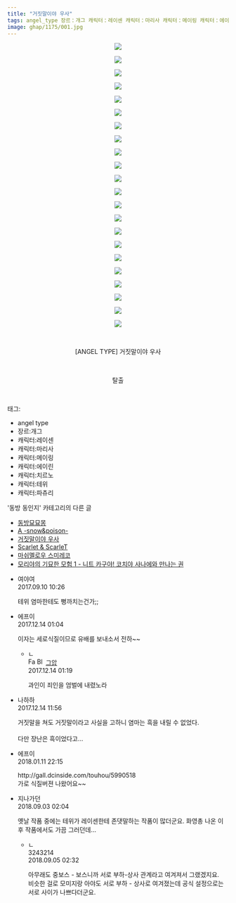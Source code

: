 ```yaml
---
title: "거짓말이야 우사"
tags: angel_type 장르：개그 캐릭터：레이센 캐릭터：마리사 캐릭터：메이링 캐릭터：에이린 캐릭터：치르노 캐릭터：테위 캐릭터：파츄리 ANGEL_TYPE 동방_동인지
image: ghap/1175/001.jpg
---
```

<div class="article">
<p style="text-align: center; clear: none; float: none;"><img src="{{ site.nasurl }}/ghap/1175/001.jpg"/></p>
<p style="text-align: center; clear: none; float: none;"><img src="{{ site.nasurl }}/ghap/1175/002.jpg"/></p>
<p style="text-align: center; clear: none; float: none;"><img src="{{ site.nasurl }}/ghap/1175/003.jpg"/></p>
<p style="text-align: center; clear: none; float: none;"><img src="{{ site.nasurl }}/ghap/1175/004.jpg"/></p>
<p style="text-align: center; clear: none; float: none;"><img src="{{ site.nasurl }}/ghap/1175/005.jpg"/></p>
<p style="text-align: center; clear: none; float: none;"><img src="{{ site.nasurl }}/ghap/1175/006.jpg"/></p>
<p style="text-align: center; clear: none; float: none;"><img src="{{ site.nasurl }}/ghap/1175/007.jpg"/></p>
<p style="text-align: center; clear: none; float: none;"><img src="{{ site.nasurl }}/ghap/1175/008.jpg"/></p>
<p style="text-align: center; clear: none; float: none;"><img src="{{ site.nasurl }}/ghap/1175/009.jpg"/></p>
<p style="text-align: center; clear: none; float: none;"><img src="{{ site.nasurl }}/ghap/1175/010.jpg"/></p>
<p style="text-align: center; clear: none; float: none;"><img src="{{ site.nasurl }}/ghap/1175/011.jpg"/></p>
<p style="text-align: center; clear: none; float: none;"><img src="{{ site.nasurl }}/ghap/1175/012.jpg"/></p>
<p style="text-align: center; clear: none; float: none;"><img src="{{ site.nasurl }}/ghap/1175/013.jpg"/></p>
<p style="text-align: center; clear: none; float: none;"><img src="{{ site.nasurl }}/ghap/1175/014.jpg"/></p>
<p style="text-align: center; clear: none; float: none;"><img src="{{ site.nasurl }}/ghap/1175/015.jpg"/></p>
<p style="text-align: center; clear: none; float: none;"><img src="{{ site.nasurl }}/ghap/1175/016.jpg"/></p>
<p style="text-align: center; clear: none; float: none;"><img src="{{ site.nasurl }}/ghap/1175/017.jpg"/></p>
<p style="text-align: center; clear: none; float: none;"><img src="{{ site.nasurl }}/ghap/1175/018.jpg"/></p>
<p style="text-align: center; clear: none; float: none;"><img src="{{ site.nasurl }}/ghap/1175/019.jpg"/></p>
<p style="text-align: center; clear: none; float: none;"><img src="{{ site.nasurl }}/ghap/1175/020.jpg"/></p>
<p style="text-align: center; clear: none; float: none;"><img src="{{ site.nasurl }}/ghap/1175/021.jpg"/></p>
<p style="text-align: center; clear: none; float: none;"><img src="{{ site.nasurl }}/ghap/1175/022.jpg"/></p>
<p style="text-align: center; clear: none; float: none;"><br/></p>
<p style="text-align: center; clear: none; float: none;">[ANGEL TYPE] 거짓말이야 우사</p>
<p style="text-align: center; clear: none; float: none;"><br/></p>
<p style="text-align: center; clear: none; float: none;">탈출</p>
<p><br/></p>
</div><div class="tagTrail">
<p>태그: </p>
<ul>
<li>angel type</li>
<li>장르:개그</li>
<li>캐릭터:레이센</li>
<li>캐릭터:마리사</li>
<li>캐릭터:메이링</li>
<li>캐릭터:에이린</li>
<li>캐릭터:치르노</li>
<li>캐릭터:테위</li>
<li>캐릭터:파츄리</li>
</ul>
</div><div class="another">
<p>'동방 동인지' 카테고리의 다른 글</p>
<ul>
<li><a href="/2018-09-02-ghap_4654">동방묘묘몽</a></li>
<li><a href="/2018-09-02-ghap_4653">A -snow&amp;poison-</a></li>
<li><a href="/2018-09-02-ghap_1175">거짓말이야 우사</a></li>
<li><a href="/2018-09-02-ghap_3685">Scarlet &amp; ScarleT</a></li>
<li><a href="/2018-08-28-ghap_4633">마쉬멜로우 스미레코</a></li>
<li><a href="/2018-08-27-ghap_4627">모리야의 기묘한 모험 1 - 니트 카구야! 코치야 사나에와 만나는 권</a></li>
</ul>
</div><div class="cb_module cb_fluid">
<div class="cb_wrt cb_profile">
<div class="comment">
<ul>
<li class="cb_thumb_off" id="comment15079965">
<div class="cb_comment_area">
<div class="cb_info_area">
<div class="cb_section">
<span class="cb_nick_name">여야여</span>
</div>
<div class="cb_section">
<span class="cb_date">2017.09.10 10:26 </span>
</div>
</div>
<div class="cb_dsc_comment">
<p class="cb_dsc">
											테위 염마한테도 뻥까치는건가;;
										</p>
</div>
</div></li>
<li class="cb_thumb_off" id="comment15151659">
<div class="cb_comment_area">
<div class="cb_info_area">
<div class="cb_section">
<span class="cb_nick_name">에프이</span>
</div>
<div class="cb_section">
<span class="cb_date">2017.12.14 01:04 </span>
</div>
</div>
<div class="cb_dsc_comment">
<p class="cb_dsc">
											이자는 세로식질이므로 유배를 보내소서 전하~~
										</p>
</div>
<ul>
<li class="cb_thumb_off" id="comment15151665">
<span class="cb_bu_subnode">ㄴ</span>
<div class="cb_comment_area">
<div class="cb_info_area">
<div class="cb_section">
<span class="cb_nick_name"><img alt="Favicon of https://ghaptouhou.tistory.com" height="16" onerror="this.onerror=null;this.parentNode.removeChild(this)" src="https://ghaptouhou.tistory.com/favicon.ico" width="16"/> <img alt="BlogIcon" height="16" onerror="this.parentNode.removeChild(this)" src="https://ghaptouhou.tistory.com/index.gif" width="16"/> <a href="https://ghaptouhou.tistory.com" onclick="return openLinkInNewWindow(this)"> 그압</a><span class="tistoryProfileLayerTrigger" onclick='TistoryProfile.show(event, this, {"title":"\uc800\uae30 \uc774\uac70 \ub098\uc911\uc5d0 \uc218\uc815 \uac00\ub2a5\ud558\ub098\uc694","url":"https:\/\/ghap.tistory.com","nickname":"\uadf8\uc555","items":[]}); return false;'></span></span>
</div>
<div class="cb_section">
<span class="cb_date">2017.12.14 01:19 </span>
</div>
</div>
<div class="cb_dsc_comment">
<p class="cb_dsc">
																과인이 죄인을 엄벌에 내렸노라
															</p>
</div>
</div>
</li>
</ul>
</div></li>
<li class="cb_thumb_off" id="comment15151892">
<div class="cb_comment_area">
<div class="cb_info_area">
<div class="cb_section">
<span class="cb_nick_name">나하하</span>
</div>
<div class="cb_section">
<span class="cb_date">2017.12.14 11:56 </span>
</div>
</div>
<div class="cb_dsc_comment">
<p class="cb_dsc">
											거짓말을 쳐도 거짓말이라고 사실을 고하니 염마는 흑을 내릴 수 없었다.<br/>
<br/>
다만 장난은 흑이었다고…
										</p>
</div>
</div></li>
<li class="cb_thumb_off" id="comment15172211">
<div class="cb_comment_area">
<div class="cb_info_area">
<div class="cb_section">
<span class="cb_nick_name">에프이</span>
</div>
<div class="cb_section">
<span class="cb_date">2018.01.11 22:15 </span>
</div>
</div>
<div class="cb_dsc_comment">
<p class="cb_dsc">
											http://gall.dcinside.com/touhou/5990518<br/>
가로 식질버젼 나왔어요~~
										</p>
</div>
</div></li>
<li class="cb_thumb_off" id="comment15324903">
<div class="cb_comment_area">
<div class="cb_info_area">
<div class="cb_section">
<span class="cb_nick_name">지나가던</span>
</div>
<div class="cb_section">
<span class="cb_date">2018.09.03 02:04 </span>
</div>
</div>
<div class="cb_dsc_comment">
<p class="cb_dsc">
											옛날 작품 중에는 테위가 레이센한테 존댓말하는 작품이 많더군요. 화영총 나온 이후 작품에서도 가끔 그러던데...
										</p>
</div>
<ul>
<li class="cb_thumb_off" id="comment15326276">
<span class="cb_bu_subnode">ㄴ</span>
<div class="cb_comment_area">
<div class="cb_info_area">
<div class="cb_section">
<span class="cb_nick_name">3243214</span>
</div>
<div class="cb_section">
<span class="cb_date">2018.09.05 02:32 </span>
</div>
</div>
<div class="cb_dsc_comment">
<p class="cb_dsc">
																아무래도 중보스 - 보스니까 서로 부하-상사 관계라고 여겨져서 그랬겠지요.<br/>
비슷한 걸로 모미지랑 아야도 서로 부하 - 상사로 여겨졌는데 공식 설정으로는 서로 사이가 나쁘다더군요.
															</p>
</div>
</div>
</li>
</ul>
</div></li>
</ul>
</div>
</div><!-- commentList close -->
</div>